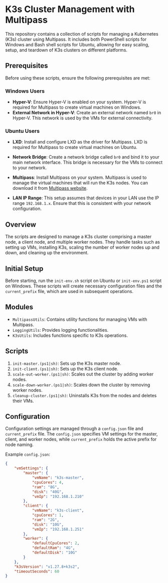 # K3s Cluster Management with Multipass

This repository contains a collection of scripts for managing a Kubernetes (K3s) cluster using Multipass. It includes both PowerShell scripts for Windows and Bash shell scripts for Ubuntu, allowing for easy scaling, setup, and teardown of K3s clusters on different platforms.

## Prerequisites

Before using these scripts, ensure the following prerequisites are met:

### Windows Users

- **Hyper-V**: Ensure Hyper-V is enabled on your system. Hyper-V is required for Multipass to create virtual machines on Windows.
- **External Network in Hyper-V**: Create an external network named `br0` in Hyper-V. This network is used by the VMs for external connectivity.

### Ubuntu Users

- **LXD**: Install and configure LXD as the driver for Multipass. LXD is required for Multipass to create virtual machines on Ubuntu.
- **Network Bridge**: Create a network bridge called `br0` and bind it to your main network interface. This bridge is necessary for the VMs to connect to your network.

- **Multipass**: Install Multipass on your system. Multipass is used to manage the virtual machines that will run the K3s nodes. You can download it from [Multipass website](https://multipass.run/).

- **LAN IP Range**: This setup assumes that devices in your LAN use the IP range `192.168.1.x`. Ensure that this is consistent with your network configuration.

## Overview

The scripts are designed to manage a K3s cluster comprising a master node, a client node, and multiple worker nodes. They handle tasks such as setting up VMs, installing K3s, scaling the number of worker nodes up and down, and cleaning up the environment.

## Initial Setup

Before starting, run the `init-env.sh` script on Ubuntu or `init-env.ps1` script on Windows. These scripts will create necessary configuration files and the `current_prefix` file, which are used in subsequent operations.

## Modules

- `MultipassUtils`: Contains utility functions for managing VMs with Multipass.
- `LoggingUtils`: Provides logging functionalities.
- `K3sUtils`: Includes functions specific to K3s operations.

## Scripts

1. `init-master.(ps1|sh)`: Sets up the K3s master node.
2. `init-client.(ps1|sh)`: Sets up the K3s client node.
3. `scale-out-worker.(ps1|sh)`: Scales out the cluster by adding worker nodes.
4. `scale-down-worker.(ps1|sh)`: Scales down the cluster by removing worker nodes.
5. `cleanup-cluster.(ps1|sh)`: Uninstalls K3s from the nodes and deletes their VMs.

## Configuration

Configuration settings are managed through a `config.json` file and `current_prefix` file. The `config.json` specifies VM settings for the master, client, and worker nodes, while `current_prefix` holds the active prefix for node naming.

Example `config.json`:

```json
{
    "vmSettings": {
        "master": {
            "vmName": "k3s-master",
            "cpuCores": 4,
            "ram": "8G",
            "disk": "40G",
            "vmIp": "192.168.1.210"
        },
        "client": {
            "vmName": "k3s-client",
            "cpuCores": 1,
            "ram": "2G",
            "disk": "10G",
            "vmIp": "192.168.1.251"
        },
        "worker": {
            "defaultCpuCores": 2,
            "defaultRam": "4G",
            "defaultDisk": "10G"
        }
    },
    "k3sVersion": "v1.27.8+k3s2",
    "timeoutSeconds": 60
}
